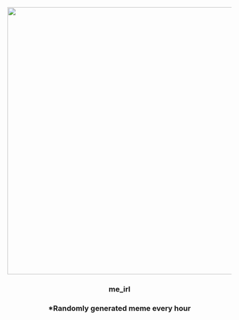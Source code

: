 <p align="center">
        <img src="https://i.redd.it/qk2ugwj8uzj91.jpg" width="600" height="600">
        </p>
        <h3 align="center">me_irl</h3>
        <h3 align="center">*Randomly generated meme every hour</h3>
    